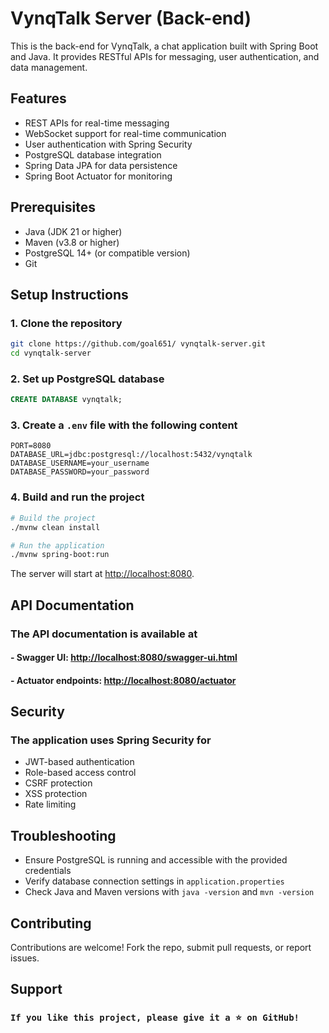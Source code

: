 # VynqTalk Server (Back-end)

This is the back-end for VynqTalk, a chat application built with Spring Boot and Java. It provides RESTful APIs for messaging, user authentication, and data management.

## Features

- REST APIs for real-time messaging
- WebSocket support for real-time communication
- User authentication with Spring Security
- PostgreSQL database integration
- Spring Data JPA for data persistence
- Spring Boot Actuator for monitoring

## Prerequisites

- Java (JDK 21 or higher)
- Maven (v3.8 or higher)
- PostgreSQL 14+ (or compatible version)
- Git

## Setup Instructions

### 1. Clone the repository

```bash
git clone https://github.com/goal651/ vynqtalk-server.git
cd vynqtalk-server
```

### 2. Set up PostgreSQL database

```sql
CREATE DATABASE vynqtalk;
```

### 3. Create a `.env` file with the following content

```properties
PORT=8080
DATABASE_URL=jdbc:postgresql://localhost:5432/vynqtalk
DATABASE_USERNAME=your_username
DATABASE_PASSWORD=your_password
```

### 4. Build and run the project

```bash
# Build the project
./mvnw clean install

# Run the application
./mvnw spring-boot:run
```

The server will start at  <http://localhost:8080>.

## API Documentation

### The API documentation is available at

#### - Swagger UI: <http://localhost:8080/swagger-ui.html>

#### - Actuator endpoints: <http://localhost:8080/actuator>

## Security

### The application uses Spring Security for

- JWT-based authentication
- Role-based access control
- CSRF protection
- XSS protection
- Rate limiting

## Troubleshooting

- Ensure PostgreSQL is running and accessible with the provided credentials
- Verify database connection settings in `application.properties`
- Check Java and Maven versions with `java -version` and `mvn -version`

## Contributing

Contributions are welcome! Fork the repo, submit pull requests, or report issues.

## Support

### ``If you like this project, please give it a ⭐ on GitHub!``
